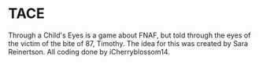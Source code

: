 # TACE
Through a Child's Eyes is a game about FNAF, but told through the eyes of the victim of the bite of 87, Timothy.
The idea for this was created by Sara Reinertson.
All coding done by iCherryblossom14.
